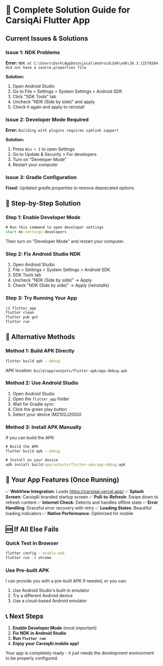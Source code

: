 # 🚀 Complete Solution Guide for CarsiqAi Flutter App

## Current Issues & Solutions

### Issue 1: NDK Problems
**Error:** `NDK at C:\Users\Dark\AppData\Local\Android\Sdk\ndk\26.3.11579264 did not have a source.properties file`

**Solution:**
1. Open Android Studio
2. Go to File > Settings > System Settings > Android SDK
3. Click "SDK Tools" tab
4. Uncheck "NDK (Side by side)" and apply
5. Check it again and apply to reinstall

### Issue 2: Developer Mode Required
**Error:** `Building with plugins requires symlink support`

**Solution:**
1. Press `Win + I` to open Settings
2. Go to Update & Security > For developers
3. Turn on "Developer Mode"
4. Restart your computer

### Issue 3: Gradle Configuration
**Fixed:** Updated gradle.properties to remove deprecated options

## 🎯 Step-by-Step Solution

### Step 1: Enable Developer Mode
```cmd
# Run this command to open developer settings
start ms-settings:developers
```
Then turn on "Developer Mode" and restart your computer.

### Step 2: Fix Android Studio NDK
1. Open Android Studio
2. File > Settings > System Settings > Android SDK
3. SDK Tools tab
4. Uncheck "NDK (Side by side)" → Apply
5. Check "NDK (Side by side)" → Apply (reinstalls)

### Step 3: Try Running Your App
```cmd
cd flutter_app
flutter clean
flutter pub get
flutter run
```

## 🔄 Alternative Methods

### Method 1: Build APK Directly
```cmd
flutter build apk --debug
```
APK location: `build/app/outputs/flutter-apk/app-debug.apk`

### Method 2: Use Android Studio
1. Open Android Studio
2. Open the `flutter_app` folder
3. Wait for Gradle sync
4. Click the green play button
5. Select your device (M2102J20SG)

### Method 3: Install APK Manually
If you can build the APK:
```cmd
# Build the APK
flutter build apk --debug

# Install on your device
adb install build/app/outputs/flutter-apk/app-debug.apk
```

## 📱 Your App Features (Once Running)

✅ **WebView Integration**: Loads https://carsiqai.vercel.app/
✅ **Splash Screen**: CarsiqAi branded startup screen
✅ **Pull-to-Refresh**: Swipe down to refresh content
✅ **Internet Check**: Detects and handles offline state
✅ **Error Handling**: Graceful error recovery with retry
✅ **Loading States**: Beautiful loading indicators
✅ **Native Performance**: Optimized for mobile

## 🆘 If All Else Fails

### Quick Test in Browser
```cmd
flutter config --enable-web
flutter run -d chrome
```

### Use Pre-built APK
I can provide you with a pre-built APK if needed, or you can:
1. Use Android Studio's built-in emulator
2. Try a different Android device
3. Use a cloud-based Android emulator

## 📞 Next Steps
1. **Enable Developer Mode** (most important)
2. **Fix NDK in Android Studio**
3. **Run `flutter run`**
4. **Enjoy your CarsiqAi mobile app!**

Your app is completely ready - it just needs the development environment to be properly configured.